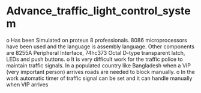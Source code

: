 # Advance_traffic_light_control_system
o Has been Simulated on proteus 8 professionals. 8086 microprocessors have been used and the language is
assembly language. Other components are 8255A Peripheral Interface, 74hc373 Octal D-type transparent latch, 
LEDs and push buttons.
o It is very difficult work for the traffic police to maintain traffic signals. In a populated country like Bangladesh when 
a VIP (very important person) arrives roads are needed to block manually.
o In the work automatic timer of traffic signal can be set and it can handle manually when VIP arrives
